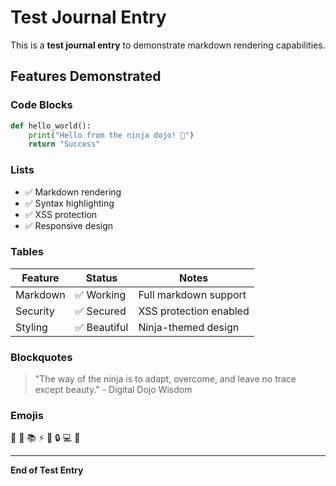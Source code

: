 # Test Journal Entry

This is a **test journal entry** to demonstrate markdown rendering capabilities.

## Features Demonstrated

### Code Blocks
```python
def hello_world():
    print("Hello from the ninja dojo! 🥷")
    return "Success"
```

### Lists
- ✅ Markdown rendering
- ✅ Syntax highlighting  
- ✅ XSS protection
- ✅ Responsive design

### Tables
| Feature | Status | Notes |
|---------|---------|-------|
| Markdown | ✅ Working | Full markdown support |
| Security | ✅ Secured | XSS protection enabled |
| Styling | ✅ Beautiful | Ninja-themed design |

### Blockquotes
> "The way of the ninja is to adapt, overcome, and leave no trace except beauty." - Digital Dojo Wisdom

### Emojis
🥷 🌸 📚 ⚡ 🎯 🔒 💻 🌟

---

**End of Test Entry**
